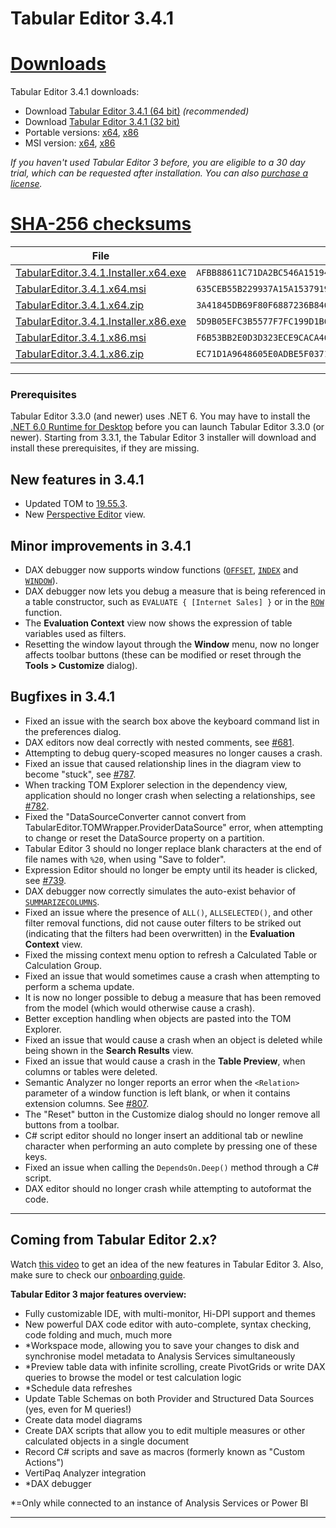 # Tabular Editor 3.4.1

# [**Downloads**](#tab/downloads)

Tabular Editor 3.4.1 downloads:

- Download [Tabular Editor 3.4.1 (64 bit)](https://cdn.tabulareditor.com/files/TabularEditor.3.4.1.Installer.x64.exe) *(recommended)*
- Download [Tabular Editor 3.4.1 (32 bit)](https://cdn.tabulareditor.com/files/TabularEditor.3.4.1.Installer.x86.exe)
- Portable versions: [x64](https://cdn.tabulareditor.com/files/TabularEditor.3.4.1.x64.zip), [x86](https://cdn.tabulareditor.com/files/TabularEditor.3.4.1.x86.zip)
- MSI version: [x64](https://cdn.tabulareditor.com/files/TabularEditor.3.4.1.x64.msi), [x86](https://cdn.tabulareditor.com/files/TabularEditor.3.4.1.x86.msi)

*If you haven't used Tabular Editor 3 before, you are eligible to a 30 day trial, which can be requested after installation. You can also [purchase a license](https://tabulareditor.com/licensing).*

# [**SHA-256 checksums**](#tab/checksums)

| File | SHA-256 |
| -- | -- |
| [TabularEditor.3.4.1.Installer.x64.exe](https://cdn.tabulareditor.com/files/TabularEditor.3.4.1.Installer.x64.exe) | `AFBB88611C71DA2BC546A15194CC55A646F9CE7BA4952BF839DA1E41E679A3AC` |
| [TabularEditor.3.4.1.x64.msi](https://cdn.tabulareditor.com/files/TabularEditor.3.4.1.x64.msi) | `635CEB55B229937A15A1537919D7B8E555835BDF4F680D18E2716E1012D167E3` |
| [TabularEditor.3.4.1.x64.zip](https://cdn.tabulareditor.com/files/TabularEditor.3.4.1.x64.zip) | `3A41845DB69F80F6887236B8469080B28FB6ACCBDBA4ACFAB6466E2938257DE2` |
| [TabularEditor.3.4.1.Installer.x86.exe](https://cdn.tabulareditor.com/files/TabularEditor.3.4.1.Installer.x86.exe) | `5D9B05EFC3B5577F7FC199D1B6197493DF4E948A5F527BBD14453C44C49C9A54` |
| [TabularEditor.3.4.1.x86.msi](https://cdn.tabulareditor.com/files/TabularEditor.3.4.1.x86.msi) | `F6B53BB2E0D3D323ECE9CACA46EDFB08A5194BAAC141FB037DFCB40FF6FBE23A` |
| [TabularEditor.3.4.1.x86.zip](https://cdn.tabulareditor.com/files/TabularEditor.3.4.1.x86.zip) | `EC71D1A9648605E0ADBE5F0371EA1B552B46F93930806B599FBD1AFDCE8B9212` |

***

### Prerequisites

Tabular Editor 3.3.0 (and newer) uses .NET 6. You may have to install the [.NET 6.0 Runtime for Desktop](https://dotnet.microsoft.com/en-us/download/dotnet/6.0/runtime) before you can launch Tabular Editor 3.3.0 (or newer). Starting from 3.3.1, the Tabular Editor 3 installer will download and install these prerequisites, if they are missing.

## New features in 3.4.1

- Updated TOM to [19.55.3](https://www.nuget.org/packages/Microsoft.AnalysisServices.NetCore.retail.amd64).
- New [Perspective Editor](xref:perspective-editor) view.

## Minor improvements in 3.4.1

- DAX debugger now supports window functions ([`OFFSET`](https://dax.guide/offset), [`INDEX`](https://dax.guide/index) and [`WINDOW`](https://dax.guide/window)).
- DAX debugger now lets you debug a measure that is being referenced in a table constructor, such as `EVALUATE { [Internet Sales] }` or in the [`ROW`](https://dax.guide/row) function.
- The **Evaluation Context** view now shows the expression of table variables used as filters.
- Resetting the window layout through the **Window** menu, now no longer affects toolbar buttons (these can be modified or reset through the **Tools > Customize** dialog).

## Bugfixes in 3.4.1

- Fixed an issue with the search box above the keyboard command list in the preferences dialog.
- DAX editors now deal correctly with nested comments, see [#681](https://github.com/TabularEditor/TabularEditor3/issues/681).
- Attempting to debug query-scoped measures no longer causes a crash.
- Fixed an issue that caused relationship lines in the diagram view to become "stuck", see [#787](https://github.com/TabularEditor/TabularEditor3/issues/787).
- When tracking TOM Explorer selection in the dependency view, application should no longer crash when selecting a relationships, see [#782](https://github.com/TabularEditor/TabularEditor3/issues/782).
- Fixed the "DataSourceConverter cannot convert from TabularEditor.TOMWrapper.ProviderDataSource" error, when attempting to change or reset the DataSource property on a partition.
- Tabular Editor 3 should no longer replace blank characters at the end of file names with `%20`, when using "Save to folder".
- Expression Editor should no longer be empty until its header is clicked, see [#739](https://github.com/TabularEditor/TabularEditor3/issues/739).
- DAX debugger now correctly simulates the auto-exist behavior of [`SUMMARIZECOLUMNS`](https://dax.guide/summarizecolumns).
- Fixed an issue where the presence of `ALL()`, `ALLSELECTED()`, and other filter removal functions, did not cause outer filters to be striked out (indicating that the filters had been overwritten) in the **Evaluation Context** view.
- Fixed the missing context menu option to refresh a Calculated Table or Calculation Group.
- Fixed an issue that would sometimes cause a crash when attempting to perform a schema update.
- It is now no longer possible to debug a measure that has been removed from the model (which would otherwise cause a crash).
- Better exception handling when objects are pasted into the TOM Explorer.
- Fixed an issue that would cause a crash when an object is deleted while being shown in the **Search Results** view.
- Fixed an issue that would cause a crash in the **Table Preview**, when columns or tables were deleted.
- Semantic Analyzer no longer reports an error when the `<Relation>` parameter of a window function is left blank, or when it contains extension columns. See [#807](https://github.com/TabularEditor/TabularEditor3/issues/807).
- The "Reset" button in the Customize dialog should no longer remove all buttons from a toolbar.
- C# script editor should no longer insert an additional tab or newline character when performing an auto complete by pressing one of these keys.
- Fixed an issue when calling the `DependsOn.Deep()` method through a C# script.
- DAX editor should no longer crash while attempting to autoformat the code.

---
## Coming from Tabular Editor 2.x?

Watch [this video](https://www.youtube.com/watch?v=pt3DdcjfImY) to get an idea of the new features in Tabular Editor 3. Also, make sure to check our [onboarding guide](https://docs.tabulareditor.com/onboarding/index.html).

**Tabular Editor 3 major features overview:**
- Fully customizable IDE, with multi-monitor, Hi-DPI support and themes
- New powerful DAX code editor with auto-complete, syntax checking, code folding and much, much more
- *Workspace mode, allowing you to save your changes to disk and synchronise model metadata to Analysis Services simultaneously
- *Preview table data with infinite scrolling, create PivotGrids or write DAX queries to browse the model or test calculation logic
- *Schedule data refreshes
- Update Table Schemas on both Provider and Structured Data Sources (yes, even for M queries!)
- Create data model diagrams
- Create DAX scripts that allow you to edit multiple measures or other calculated objects in a single document
- Record C# scripts and save as macros (formerly known as "Custom Actions")
- VertiPaq Analyzer integration
- *DAX debugger

*=Only while connected to an instance of Analysis Services or Power BI

---
